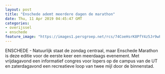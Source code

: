 ```yaml
---
layout: post
title: "Enschede ademt meerdere dagen de marathon"
date: Thu, 11 Apr 2019 04:45:47 GMT
categories: 
- overijssel 
- enschede 
feature_image: "https://images1.persgroep.net/rcs/74CoeHsrK8PfY4z5Jr9wPGDXivA/diocontent/145119412/_fitwidth/400/?appId=21791a8992982cd8da851550a453bd7f&quality=0.7"
---
```


ENSCHEDE - Natuurlijk staat de zondag centraal, maar Enschede Marathon is deze editie voor de eerste keer een meerdaags evenement. Met vrijdagavond een informatief congres voor lopers op de campus van de UT en zaterdagavond een recreatieve loop van twee mijl door de binnenstad.
